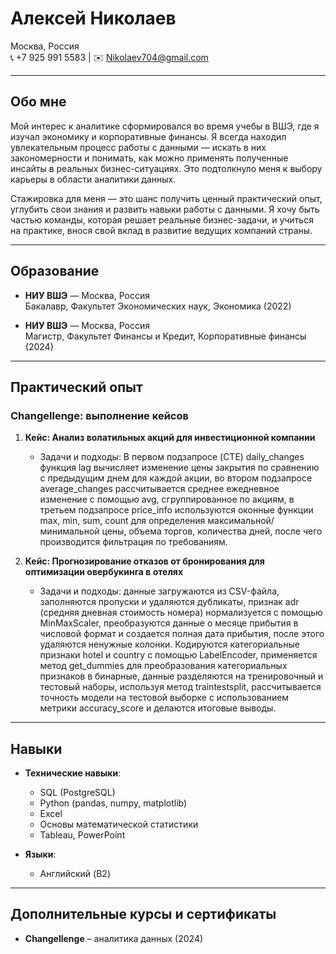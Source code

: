 # Алексей Николаев

Москва, Россия  
📞 +7 925 991 5583 | ✉️ [Nikolaev704@gmail.com](mailto:Nikolaev704@gmail.com)

---

## Обо мне
Мой интерес к аналитике сформировался во время учебы в ВШЭ, где я изучал экономику и корпоративные финансы. Я всегда находил увлекательным процесс работы с данными — искать в них закономерности и понимать, как можно применять полученные инсайты в реальных бизнес-ситуациях. Это подтолкнуло меня к выбору карьеры в области аналитики данных.

Стажировка для меня — это шанс получить ценный практический опыт, углубить свои знания и развить навыки работы с данными. Я хочу быть частью команды, которая решает реальные бизнес-задачи, и учиться на практике, внося свой вклад в развитие ведущих компаний страны.

---

## Образование
- **НИУ ВШЭ** — Москва, Россия  
  Бакалавр, Факультет Экономических наук, Экономика (2022)

- **НИУ ВШЭ** — Москва, Россия  
  Магистр, Факультет Финансы и Кредит, Корпоративные финансы (2024)

---

## Практический опыт
### Changellenge: выполнение кейсов
1. **Кейс: Анализ волатильных акций для инвестиционной компании**
   - Задачи и подходы: В первом подзапросе (CTE) daily_changes функция lag вычисляет изменение цены закрытия по сравнению с предыдущим днем для каждой акции, во втором подзапросе average_changes рассчитывается среднее ежедневное изменение с помощью avg, сгруппированное по акциям, в третьем подзапросе price_info используются оконные функции max, min, sum, count для определения максимальной/минимальной цены, объема торгов, количества дней, после чего производится фильтрация по требованиям.

2. **Кейс: Прогнозирование отказов от бронирования для оптимизации овербукинга в отелях**
   - Задачи и подходы: данные загружаются из CSV-файла, заполняются пропуски и удаляются дубликаты, признак adr (средняя дневная стоимость номера) нормализуется с помощью MinMaxScaler, преобразуются данные о месяце прибытия в числовой формат и создается полная дата прибытия, после этого удаляются ненужные колонки. Кодируются категориальные признаки hotel и country с помощью LabelEncoder, применяется метод get_dummies для преобразования категориальных признаков в бинарные, данные разделяются на тренировочный и тестовый наборы, используя метод traintestsplit, рассчитывается точность модели на тестовой выборке с использованием метрики accuracy_score и делаются итоговые выводы.

---

## Навыки
- **Технические навыки**:  
  - SQL (PostgreSQL)
  - Python (pandas, numpy, matplotlib)
  - Excel
  - Основы математической статистики
  - Tableau, PowerPoint

- **Языки**:  
  - Английский (B2)

---

## Дополнительные курсы и сертификаты
- **Changellenge** – аналитика данных (2024)


